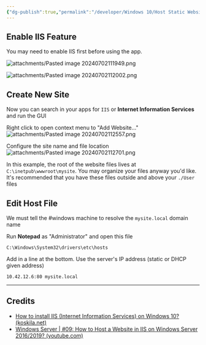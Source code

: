 ```yaml
---
{"dg-publish":true,"permalink":"/developer/Windows 10/Host Static Website on Windows 10 IIS/","dgPassFrontmatter":true}
---
```


## Enable IIS Feature
You may need to enable IIS first before using the app.

![attachments/Pasted image 20240702111949.png](/img/user/attachments/Pasted%20image%2020240702111949.png)

![attachments/Pasted image 20240702112002.png](/img/user/attachments/Pasted%20image%2020240702112002.png)

## Create New Site
Now you can search in your apps for `IIS` or **Internet Information Services** and run the GUI

Right click to open context menu to "Add Website..."
![attachments/Pasted image 20240702112557.png](/img/user/attachments/Pasted%20image%2020240702112557.png)

Configure the site name and file location
![attachments/Pasted image 20240702112701.png](/img/user/attachments/Pasted%20image%2020240702112701.png)

In this example, the root of the website files lives at `C:\inetpub\wwwroot\mysite`. You may organize your files anyway you'd like. It's recommended that you have these files outside and above your `./User` files
## Edit Host File
We must tell the #windows machine to resolve the `mysite.local` domain name

Run **Notepad** as "Administrator" and open this file

```shell
C:\Windows\System32\drivers\etc\hosts
```

Add in a line at the bottom. Use the server's IP address (static or DHCP given address)

```shell
10.42.12.6:80 mysite.local
```

---
## Credits
- [How to install IIS (Internet Information Services) on Windows 10? (koskila.net)](https://www.koskila.net/how-to-install-iis-internet-information-services-on-windows-10/#:~:text=To%20enable%20IIS%20on%20a%20Windows%2010%20computer%2C,Practice%20your%20patience%20...%205%20That%E2%80%99s%20it%21%20)
- [Windows Server | #09: How to Host a Website in IIS on Windows Server 2016/2019? (youtube.com)](https://www.youtube.com/watch?v=r8UOKHCQEW8)